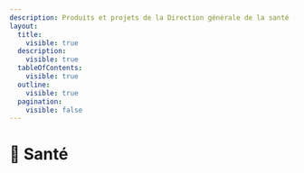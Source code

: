 ```yaml
---
description: Produits et projets de la Direction générale de la santé (DGS).
layout:
  title:
    visible: true
  description:
    visible: true
  tableOfContents:
    visible: true
  outline:
    visible: true
  pagination:
    visible: false
---
```


# 🦠 Santé

